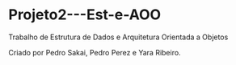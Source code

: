 # Projeto2---Est-e-AOO
Trabalho de Estrutura de Dados e Arquitetura Orientada a Objetos 

Criado por Pedro Sakai, Pedro Perez e Yara Ribeiro.
